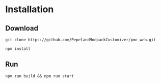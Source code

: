 # Installation
## Download
```shell
git clone https://github.com/PepelandModpackCustomizer/pmc_web.git
```
```shell
npm install
```
## Run
```shell
npm run build && npm run start
```
